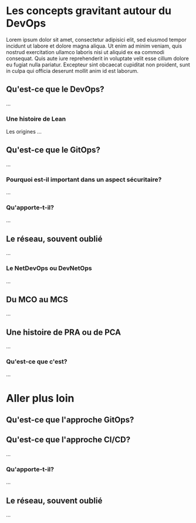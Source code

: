 # Les concepts gravitant autour du DevOps

Lorem ipsum dolor sit amet, consectetur adipisici elit, sed eiusmod tempor incidunt ut labore et dolore magna aliqua. Ut enim ad minim veniam, quis nostrud exercitation ullamco laboris nisi ut aliquid ex ea commodi consequat. Quis aute iure reprehenderit in voluptate velit esse cillum dolore eu fugiat nulla pariatur. Excepteur sint obcaecat cupiditat non proident, sunt in culpa qui officia deserunt mollit anim id est laborum.

## Qu'est-ce que le DevOps?
...

### Une histoire de Lean
Les origines ...

## Qu'est-ce que le GitOps?
...

### Pourquoi est-il important dans un aspect sécuritaire?
...

### Qu'apporte-t-il?
...

## Le réseau, souvent oublié
...

### Le NetDevOps ou DevNetOps
...

## Du MCO au MCS
...

## Une histoire de PRA ou de PCA
...

### Qu'est-ce que c'est?
...

# Aller plus loin

## Qu'est-ce que l'approche GitOps?


## Qu'est-ce que l'approche CI/CD?
...

### Qu'apporte-t-il?
...

## Le réseau, souvent oublié
...
